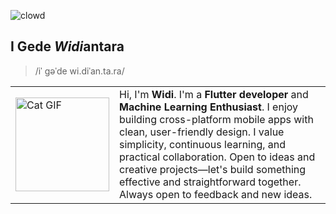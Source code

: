 ![clowd](https://github.com/user-attachments/assets/41dbc9a8-2bef-4c03-9527-742c0b71895d)

## I Gede ***Widi***antara

> /iˈ ɡəˈde wi.diˈan.ta.ra/

<table style="border-collapse: collapse; width: 100%;">
  <tr style="border: none;">
    <td style="border: none; width: 150px;">
      <img src="https://media3.giphy.com/media/v1.Y2lkPTc5MGI3NjExMXVnbjBvM3J2ODRoZXM0cTFvcTBidXRob2dzMjhvZWxwa3V3ZXY0YiZlcD12MV9pbnRlcm5hbF9naWZfYnlfaWQmY3Q9cw/Hi9K3XEl0Llg8AX4Sb/giphy.gif" alt="Cat GIF" width="150" height="auto">
    </td>
    <td style="border: none; vertical-align: top;">
      Hi, I'm <b>Widi</b>. I'm a <b>Flutter developer</b> and <b>Machine Learning Enthusiast</b>. I enjoy building cross-platform mobile apps with clean, user-friendly design. I value simplicity, continuous learning, and practical collaboration. Open to ideas and creative projects—let's build something effective and straightforward together. Always open to feedback and new ideas.
    </td>
  </tr>
</table>


